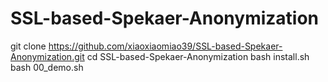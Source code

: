 # SSL-based-Spekaer-Anonymization

git clone https://github.com/xiaoxiaomiao39/SSL-based-Spekaer-Anonymization.git
cd SSL-based-Spekaer-Anonymization
bash install.sh
bash 00_demo.sh

